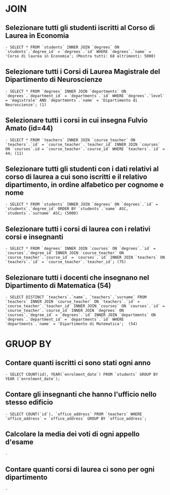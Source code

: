 # JOIN

## Selezionare tutti gli studenti iscritti al Corso di Laurea in Economia
    - SELECT * FROM `students` INNER JOIN `degrees` ON `students`.`degree_id` = `degrees`.`id` WHERE `degrees`.`name` = 'Corso di laurea in Economia'; (Mostra tutti: 68 altrimenti: 5000)


## Selezionare tutti i Corsi di Laurea Magistrale del Dipartimento di Neuroscienze
    - SELECT * FROM `degrees` INNER JOIN `departments` ON `degrees`.`department_id` = `departments`.`id` WHERE `degrees`.`level` = 'magistrale' AND `departments`.`name` = 'Dipartimento di Neuroscienze'; (1)


## Selezionare tutti i corsi in cui insegna Fulvio Amato (id=44)
    - SELECT * FROM `teachers` INNER JOIN `course_teacher` ON `teachers`.`id` = `course_teacher`.`teacher_id` INNER JOIN `courses` ON `courses`.id = `course_teacher`.`course_id` WHERE `teachers`.`id` = 44; (11)


## Selezionare tutti gli studenti con i dati relativi al corso di laurea a cui sono iscritti e il relativo dipartimento, in ordine alfabetico per cognome e nome
    - SELECT * FROM `students` INNER JOIN `degrees` ON `degrees`.`id` = `students`.`degree_id` ORDER BY `students`.`name` ASC, `students`.`surname` ASC; (5000)


## Selezionare tutti i corsi di laurea con i relativi corsi e insegnanti
    - SELECT * FROM `degrees` INNER JOIN `courses` ON `degrees`.`id` = `courses`.`degree_id` INNER JOIN `course_teacher` ON `course_teacher`.`course_id` = `courses`.`id` INNER JOIN `teachers` ON `teachers`.`id` = `course_teacher`.`teacher_id`; (75)


## Selezionare tutti i docenti che insegnano nel Dipartimento di Matematica (54)
    - SELECT DISTINCT `teachers`.`name`, `teachers`.`surname` FROM `teachers` INNER JOIN `course_teacher` ON `teachers`.`id` = `course_teacher`.`teacher_id` INNER JOIN `courses` ON `courses`.`id` = `course_teacher`.`course_id` INNER JOIN `degrees` ON `courses`.`degree_id` = `degrees`.`id` INNER JOIN `departments` ON `degrees`.`department_id` = `departments`.`id` WHERE `departments`.`name` = 'Dipartimento di Matematica';  (54)


# GRUOP BY

## Contare quanti iscritti ci sono stati ogni anno
    - SELECT COUNT(id), YEAR(`enrolment_date`) FROM `students` GROUP BY YEAR (`enrolment_date`); 


## Contare gli insegnanti che hanno l'ufficio nello stesso edificio
    - SELECT COUNT(`id`), `office_address` FROM `teachers` WHERE `office_address` = `office_address` GROUP BY `office_address`; 


## Calcolare la media dei voti di ogni appello d'esame
    -


## Contare quanti corsi di laurea ci sono per ogni dipartimento
    -

